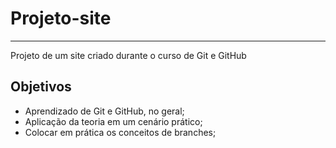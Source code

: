 # Projeto-site
---
Projeto de um site criado durante o curso de Git e GitHub

## Objetivos
* Aprendizado de Git e GitHub, no geral;
* Aplicação da teoria em um cenário prático;
* Colocar em prática os conceitos de branches;
